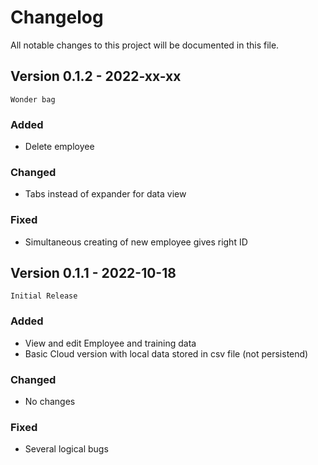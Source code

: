 # Changelog
All notable changes to this project will be documented in this file.



## Version 0.1.2 - 2022-xx-xx
`Wonder bag`


### Added
- Delete employee


### Changed
- Tabs instead of expander for data view


### Fixed
- Simultaneous creating of new employee gives right ID 


## Version 0.1.1 - 2022-10-18
`Initial Release`


### Added
- View and edit Employee and training data
- Basic Cloud version with local data stored in csv file (not persistend)


### Changed
- No changes


### Fixed
- Several logical bugs